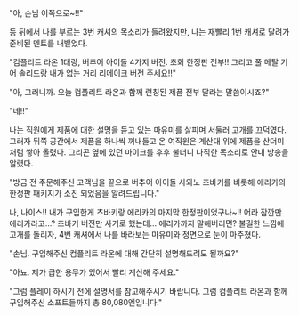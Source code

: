 "아, 손님 이쪽으로~!!" 

등 뒤에서 나를 부르는 3번 캐셔의 목소리가 들려왔지만, 나는 재빨리 1번 캐셔로 달려가 준비된 멘트를 내뱉었다. 

"컴플리트 라온 1대랑, 버추어 아이돌 4가지 버전. 초회 한정판 전부!! 그리고 풀 메탈 기어 솔리드랑 내가 없는 거리 리메이크 버전 주세요!!" 

"아, 그러니까. 오늘 컴플리트 라온과 함께 런칭된 제품 전부 달라는 말씀이시죠?" 

"네!!" 

나는 직원에게 제품에 대한 설명을 듣고 있는 마유미를 살피며 서둘러 고개를 끄덕였다. 
그러자 뒤쪽 공간에서 제품을 하나씩 꺼내들고 온 여직원은 계산대 위에 제품을 산더미처럼 쌓아 올렸다. 그리곤 옆에 있던 마이크를 후후 불더니 나직한 목소리로 안내 방송을 알렸다. 

"방금 전 주문해주신 고객님을 끝으로 버추어 아이돌 사와노 츠바키를 비롯해 에리카의 한정판 패키지가 소진 되었음을 알려드립니다." 

나, 나이스!! 내가 구입한게 츠바키랑 에리카의 마지막 한정판이었구나~!! 
어라 잠깐만 에리카라고...? 
츠바키 버전만 사기로 했는데... 에리카까지 말해버리면? 
불길한 느낌에 고개를 돌리자, 4번 캐셔에서 나를 바라보는 마유미와 정면으로 눈이 마주쳤다. 

"손님. 구입해주신 컴플리트 라온에 대해 간단히 설명해드려도 될까요?" 

"아뇨. 제가 급한 용무가 있어서 빨리 계산해 주세요." 

"그럼 플레이 하시기 전에 설명서를 참고해주시기 바랍니다. 그럼 컴플리트 라온과 함께 구입해주신 소프트들까지 총 80,080엔입니다." 